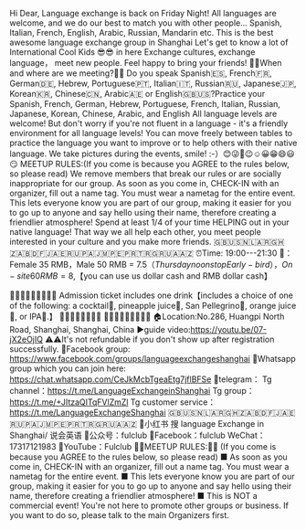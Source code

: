 
Hi Dear,
Language exchange is back on Friday Night!
All languages are welcome, and we do our best to match you with other people... Spanish, Italian, French, English, Arabic, Russian, Mandarin etc.
This is the best awesome language exchange group in Shanghai
Let's get to know a lot of International Cool Kids 😎😎 in here
Exchange cultures, exchange language， meet new people. Feel happy to bring your friends!
🔴🔴When and where are we meeting?🔴🔴
Do you speak Spanish🇪🇸, French🇫🇷, German🇩🇪, Hebrew, Portuguese🇵🇹, Italian🇮🇹, Russian🇷🇺, Japanese🇯🇵, Korean🇰🇷, Chinese🇨🇳, Arabic🇦🇪 or English🇬🇧🇺🇸?Practice your Spanish, French, German, Hebrew, Portuguese, French, Italian, Russian, Japanese, Korean, Chinese, Arabic, and English
All language levels are welcome!
But don't worry if you're not fluent in a language - it's a friendly environment for all language levels! You can move freely between tables to practice the language you want to improve or to help others with their native language.
We take pictures during the events, smile! :-）😊😜🤪😉☺️😀😁😄😃😏
MEETUP RULES:(If you come is because you AGREE to the rules below, so please read)
We remove members that break our rules or are socially inappropriate for our group.
As soon as you come in, CHECK-IN with an organizer, fill out a name tag. You must wear a nametag for the entire event.
This lets everyone know you are part of our group, making it easier for you to go up to anyone and say hello using their name, therefore creating a friendlier atmosphere!
Spend at least 1/4 of your time HELPING out in your native language!
That way we all help each other, you meet people interested in your culture and you make more friends.
🇬🇧🇺🇸🇳🇱🇦🇷🇬🇭🇿🇦🇧🇩🇫🇯🇦🇪🇷🇺🇵🇦🇯🇲🇵🇪🇵🇷🇹🇷🇬🇷🇺🇦🇦🇿
⏰Time: 19:00---21:30
🎫：Female 35 RMB，Male 50 RMB = 7.5$（Thursday noon stop Early-bird） ，On-site 60RMB  = 8$,【you can use us dollar cash and RMB dollar cash】

🎁🎁🎁🎁🎁🎁🎁🎁🎁
Admission ticket includes one drink【includes a choice of one of the following: a cocktail🍹, pineapple juice🥤, San Pellegrino🍷, orange juice🥃, or IPA🍺.】
🍷🍷🍷🍷🍷🍷🍷🍷
🎁🎁🎁🎁🎁🎁🎁🎁🎁
🏠Location:No.286, Huangpi North Road, Shanghai, Shanghai, China
▶️guide video:https://youtu.be/07-jX2eOjIQ
⚠️⚠️It's not refundable if you don't show up after registration successfully.
🔴Facebook group:
https://www.facebook.com/groups/languageexchangeshanghai
🔴Whatsapp group which you can join here:
https://chat.whatsapp.com/CeJkMcbTgeaEtg7jflBFSe
🔴telegram：
Tg channel：https://t.me/LanguageExchangeinShanghai
Tg group：https://t.me/+JItzaQITqFVlZmZl
Tg customer service：https://t.me/LanguageExchangeShanghai
🇬🇧🇺🇸🇳🇱🇦🇷🇬🇭🇿🇦🇧🇩🇫🇯🇦🇪🇷🇺🇵🇦🇯🇲🇵🇪🇵🇷🇹🇷🇬🇷🇺🇦🇦🇿
🔴小红书 搜 language Exchange in Shanghai/ 说会英语
🔴公众号：fulclub
🔴Facebook：fulclub
WeChat：17317121983
🔴YouTube：Fulclub
🔴🔴MEETUP RULES:🔴🔴
(If you come is because you AGREE to the rules below, so please read)
■ As soon as you come in, CHECK-IN with an organizer, fill out a name tag. You must wear a nametag for the entire event.
■ This lets everyone know you are part of our group, making it easier for you to go up to anyone and say hello using their name, therefore creating a friendlier atmosphere!
■ This is NOT a commercial event! You're not here to promote other groups or business. If you want to do so, please talk to the main Organizers first.
